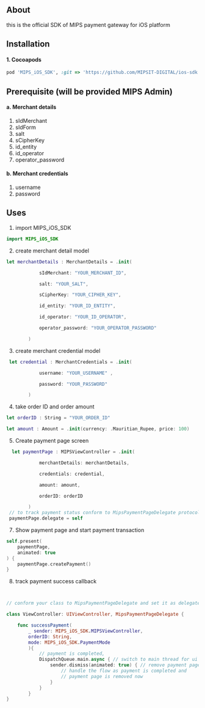 ## About

this is the official SDK of MIPS payment gateway for iOS platform

## Installation

#### 1. Cocoapods

```ruby
pod 'MIPS_iOS_SDK', :git => 'https://github.com/MIPSIT-DIGITAL/ios-sdk'
```

## Prerequisite (will be provided MIPS Admin)

#### a. Merchant details

1. sIdMerchant
2. sIdForm
3. salt
4. sCipherKey
5. id_entity
6. id_operator
7. operator_password

#### b. Merchant credentials

1. username
2. password

## Uses

1. import MIPS_iOS_SDK

```swift
import MIPS_iOS_SDK
```

2. create merchant detail model

```swift
let merchantDetails : MerchantDetails = .init(

            sIdMerchant: "YOUR_MERCHANT_ID",

            salt: "YOUR_SALT",

            sCipherKey: "YOUR_CIPHER_KEY",

            id_entity: "YOUR_ID_ENTITY",

            id_operator: "YOUR_ID_OPERATOR",

            operator_password: "YOUR_OPERATOR_PASSWORD"

        )
```

3. create merchant credential model

```swift
 let credential : MerchantCredentials = .init(

            username: "YOUR_USERNAME" ,

            password: "YOUR_PASSWORD"

        )
```

4. take order ID and order amount

```swift
let orderID : String = "YOUR_ORDER_ID"

let amount : Amount = .init(currency: .Mauritian_Rupee, price: 100)
```

5. Create payment page screen

```swift
  let paymentPage : MIPSViewController = .init(

            merchantDetails: merchantDetails,

            credentials: credential,

            amount: amount,

            orderID: orderID

        )
 // to track payment status conform to MipsPaymentPageDelegate protocol and make your class delegate to paymet page
 paymentPage.delegate = self
```

7. Show payment page and start payment transaction

```swift
self.present(
    paymentPage,
    animated: true
) {
    paymentPage.createPayment()
}
```

8. track payment success callback

```swift


// conform your class to MipsPaymentPageDelegate and set it as delegate of payment page

class ViewController: UIViewController, MipsPaymentPageDelegate {

	func successPayment(
	    _ sender: MIPS_iOS_SDK.MIPSViewController,
	    orderID: String,
		mode: MIPS_iOS_SDK.PaymentMode
		){
			// payment is completed,
			DispatchQueue.main.async { // switch to main thread for ui operation
			    sender.dismiss(animated: true) { // remove payment page,
				    // handle the flow as payment is completed and
				    // payment page is removed now
			    }
			}
		}
}
```
